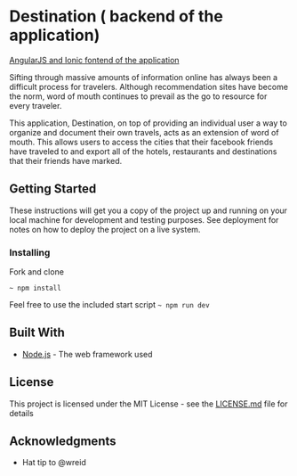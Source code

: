 
# Destination ( backend of the application)
[AngularJS and Ionic fontend of the application](https://github.com/ith-harvey/destination-travel)

Sifting through massive amounts of information online has always been a difficult process for travelers. Although recommendation sites have become the norm, word of mouth continues to prevail as the go to resource for every traveler.

This application, Destination, on top of providing an individual user a way to organize and document their own travels, acts as an extension of word of mouth. This allows users to access the cities that their facebook friends have traveled to and export all of the hotels, restaurants and destinations that their friends have marked.

## Getting Started

These instructions will get you a copy of the project up and running on your local machine for development and testing purposes. See deployment for notes on how to deploy the project on a live system.

### Installing

Fork and clone

`~ npm install`

Feel free to use the included start script `~ npm run dev`

## Built With

* [Node.js](https://nodejs.org/en/) - The web framework used

## License

This project is licensed under the MIT License - see the [LICENSE.md](LICENSE.md) file for details

## Acknowledgments

* Hat tip to @wreid
